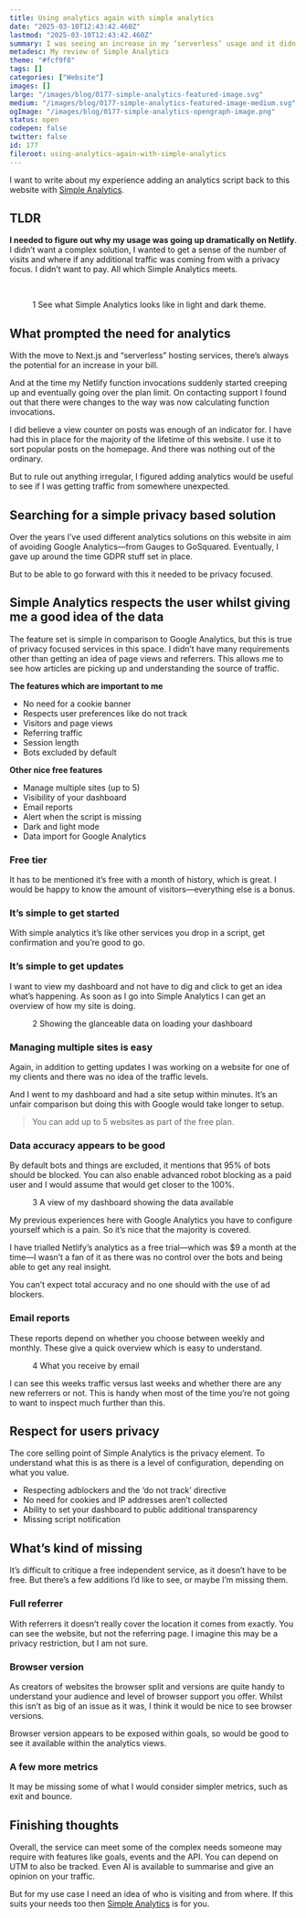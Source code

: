 ```yaml
---
title: Using analytics again with simple analytics
date: "2025-03-10T12:43:42.460Z"
lastmod: "2025-03-10T12:43:42.460Z"
summary: I was seeing an increase in my ‘serverless’ usage and it didn’t make sense. So I decided to add Simple Analytics and wanted to share a review of this privacy focused service.
metadesc: My review of Simple Analytics
theme: "#fcf9f8"
tags: []
categories: ["Website"]
images: []
large: "/images/blog/0177-simple-analytics-featured-image.svg"
medium: "/images/blog/0177-simple-analytics-featured-image-medium.svg"
ogImage: "/images/blog/0177-simple-analytics-opengraph-image.png"
status: open
codepen: false
twitter: false
id: 177
fileroot: using-analytics-again-with-simple-analytics
---
```


I want to write about my experience adding an analytics script back to this website with [Simple Analytics](https://www.simpleanalytics.com).

## TLDR
**I needed to figure out why my usage was going up dramatically on Netlify**. I didn’t want a complex solution, I wanted to get a sense of the number of visits and where if any additional traffic was coming from with a privacy focus. I didn’t want to pay. All which Simple Analytics meets.

<figure>
  <Images
    compare
    description="Simple Analytics light and dark theme"
    options={[
      { label: 'Light', value: 0 },
      { label: 'Dark', value: 1, default: true }
    ]}
  >
    <Image
      src="/images/blog/0177-simple-analytics-06.png"
      width={800}
      height={480}
      alt=""
    />
    <Image
      src="/images/blog/0177-simple-analytics-05.png"
      width={800}
      height={480}
      alt=""
    />
  </Images>
  <figcaption><p><Fig>1</Fig> See what Simple Analytics looks like in light and dark theme.</p></figcaption>
</figure>

## What prompted the need for analytics
With the move to Next.js and “serverless” hosting services, there’s always the potential for an increase in your bill.

And at the time my Netlify function invocations suddenly started creeping up and eventually going over the plan limit.  On contacting support I found out that there were changes to the way was now calculating function invocations.

I did believe a view counter on posts was enough of an indicator for. I have had this in place for the majority of the lifetime of this website. I use it to sort popular posts on the homepage. And there was nothing out of the ordinary.

But to rule out anything irregular, I figured adding analytics would be useful to see if I was getting traffic from somewhere unexpected.

## Searching for a simple privacy based solution
Over the years I’ve used different analytics solutions on this website in aim of avoiding Google Analytics—from Gauges to GoSquared. Eventually, I gave up around the time GDPR stuff set in place.

But to be able to go forward with this it needed to be privacy focused.

## Simple Analytics respects the user whilst giving me a good idea of the data
The feature set is simple in comparison to Google Analytics, but this is true of privacy focused services in this space. I didn’t have many requirements other than getting an idea of page views and referrers. This allows me to see how articles are picking up and understanding the source of traffic.

**The features which are important to me**
- No need for a cookie banner
- Respects user preferences like do not track
- Visitors and page views
- Referring traffic
- Session length
- Bots excluded by default

**Other nice free features**
- Manage multiple sites (up to 5)
- Visibility of your dashboard
- Email reports
- Alert when the script is missing
- Dark and light mode
- Data import for Google Analytics

### Free tier
It has to be mentioned it’s free with a month of history, which is great. I would be happy to know the amount of visitors—everything else is a bonus.

### It’s simple to get started
With simple analytics it’s like other services you drop in a script, get confirmation and you’re good to go.

### It’s simple to get updates
I want to view my dashboard and not have to dig and click to get an idea what’s happening. As soon as I go into Simple Analytics I can get an overview of how my site is doing.

<figure>
<Image
  src="/images/blog/0177-simple-analytics-01.png"
  width={800}
  height={480}
  alt=""
/>

<figcaption><Fig>2</Fig> Showing the glanceable data on loading your dashboard</figcaption>
</figure>

### Managing multiple sites is easy
Again, in addition to getting updates I was working on a website for one of my clients and there was no idea of the traffic levels.

And I went to my dashboard and had a site setup within minutes. It’s an unfair comparison but doing this with Google would take longer to setup.

> You can add up to 5 websites as part of the free plan.

### Data accuracy appears to be good
By default bots and things are excluded, it mentions that 95% of bots should be blocked. You can also enable advanced robot blocking as a paid user and I would assume that would get closer to the 100%.

<figure>
<Image
  src="/images/blog/0177-simple-analytics-04.png"
  width={800}
  height={480}
  alt=""
/>
<figcaption><Fig>3</Fig> A view of my dashboard showing the data available</figcaption>
</figure>

My previous experiences here with Google Analytics you have to configure yourself which is a pain. So it’s nice that the majority is covered.

I have trialled Netlify’s analytics as a free trial—which was $9 a month at the time—I wasn’t a fan of it as there was no control over the bots and being able to get any real insight.

You can’t expect total accuracy and no one should with the use of ad blockers.

### Email reports
These reports depend on whether you choose between weekly and monthly. These give a quick overview which is easy to understand.

<figure>
<Image
  src="/images/blog/0177-simple-analytics-02.png"
  width={800}
  height={480}
  alt=""
/>
<figcaption><Fig>4</Fig> What you receive by email</figcaption>
</figure>

I can see this weeks traffic versus last weeks and whether there are any new referrers or not. This is handy when most of the time you’re not going to want to inspect much further than this.

## Respect for users privacy
The core selling point of Simple Analytics is the privacy element. To understand what this is as there is a level of configuration, depending on what you value.

- Respecting adblockers and the ‘do not track’ directive
- No need for cookies and IP addresses aren’t collected
- Ability to set your dashboard to public additional transparency
- Missing script notification

## What’s kind of missing
It’s difficult to critique a free independent service, as it doesn’t have to be free. But there’s a few additions I’d like to see, or maybe I’m missing them.

### Full referrer
With referrers it doesn’t really cover the location it comes from exactly. You can see the website, but not the referring page. I imagine this may be a privacy restriction, but I am not sure.

### Browser version
As creators of websites the browser split and versions are quite handy to understand your audience and level of browser support you offer. Whilst this isn’t as big of an issue as it was, I think it would be nice to see browser versions.

Browser version appears to be exposed within goals, so would be good to see it available within the analytics views.

### A few more metrics
It may be missing some of what I would consider simpler metrics, such as exit and bounce.

## Finishing thoughts
Overall, the service can meet some of the complex needs someone may require with features like goals, events and the API. You can depend on UTM to also be tracked. Even AI is available to summarise and give an opinion on your traffic.

But for my use case I need an idea of who is visiting and from where. If this suits your needs too then [Simple Analytics](https://www.simpleanalytics.com) is for you.
